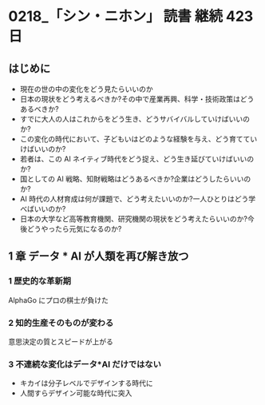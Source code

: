 # 0218\_「シン・ニホン」 読書 継続 423 日

## はじめに

- 現在の世の中の変化をどう見たらいいのか
- 日本の現状をどう考えるべきか?その中で産業再興、科学・技術政策はどうあるべきか?
- すでに大人の人はこれからをどう生き、どうサバイバルしていけばいいのか?
- この変化の時代において、子どもいはどのような経験を与え、どう育てていけばいいのか?
- 若者は、この AI ネイティブ時代をどう捉え、どう生き延びていけばいいのか?
- 国としての AI 戦略、知財戦略はどうあるべきか?企業はどうしたらいいのか?
- AI 時代の人材育成は何が課題で、どう考えたいいのか?一人ひとりはどう学べばいいのか?
- 日本の大学など高等教育機関、研究機関の現状をどう考えたらいいのか?今後どうやったら元気になるのか?

## 1 章 データ \* AI が人類を再び解き放つ

### 1 歴史的な革新期

AlphaGo にプロの棋士が負けた

### 2 知的生産そのものが変わる

意思決定の質とスピードが上がる

### 3 不連続な変化はデータ\*AI だけではない

- キカイは分子レベルでデザインする時代に
- 人間すらデザイン可能な時代に突入
